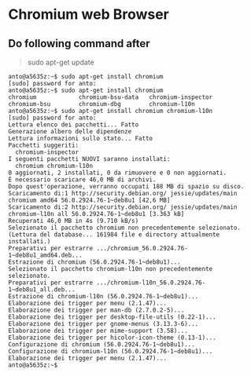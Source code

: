 # Chromium web Browser

##  Do following command after

> sudo apt-get update

    anto@a5635z:~$ sudo apt-get install chromium
    [sudo] password for anto: 
    anto@a5635z:~$ sudo apt-get install chromium
    chromium            chromium-bsu-data   chromium-inspector
    chromium-bsu        chromium-dbg        chromium-l10n
    anto@a5635z:~$ sudo apt-get install chromium chromium-l10n
    [sudo] password for anto: 
    Lettura elenco dei pacchetti... Fatto
    Generazione albero delle dipendenze       
    Lettura informazioni sullo stato... Fatto
    Pacchetti suggeriti:
      chromium-inspector
    I seguenti pacchetti NUOVI saranno installati:
      chromium chromium-l10n
    0 aggiornati, 2 installati, 0 da rimuovere e 0 non aggiornati.
    È necessario scaricare 46,0 MB di archivi.
    Dopo quest'operazione, verranno occupati 188 MB di spazio su disco.
    Scaricamento di:1 http://security.debian.org/ jessie/updates/main chromium amd64 56.0.2924.76-1~deb8u1 [42,6 MB]
    Scaricamento di:2 http://security.debian.org/ jessie/updates/main chromium-l10n all 56.0.2924.76-1~deb8u1 [3.363 kB]
    Recuperati 46,0 MB in 4s (9.710 kB/s)    
    Selezionato il pacchetto chromium non precedentemente selezionato.
    (Lettura del database... 161984 file e directory attualmente installati.)
    Preparativi per estrarre .../chromium_56.0.2924.76-1~deb8u1_amd64.deb...
    Estrazione di chromium (56.0.2924.76-1~deb8u1)...
    Selezionato il pacchetto chromium-l10n non precedentemente selezionato.
    Preparativi per estrarre .../chromium-l10n_56.0.2924.76-1~deb8u1_all.deb...
    Estrazione di chromium-l10n (56.0.2924.76-1~deb8u1)...
    Elaborazione dei trigger per menu (2.1.47)...
    Elaborazione dei trigger per man-db (2.7.0.2-5)...
    Elaborazione dei trigger per desktop-file-utils (0.22-1)...
    Elaborazione dei trigger per gnome-menus (3.13.3-6)...
    Elaborazione dei trigger per mime-support (3.58)...
    Elaborazione dei trigger per hicolor-icon-theme (0.13-1)...
    Configurazione di chromium (56.0.2924.76-1~deb8u1)...
    Configurazione di chromium-l10n (56.0.2924.76-1~deb8u1)...
    Elaborazione dei trigger per menu (2.1.47)...
    anto@a5635z:~$


